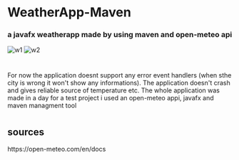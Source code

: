 # WeatherApp-Maven
<h3>a javafx weatherapp made by using maven and open-meteo api</h3>

![w1](https://github.com/Yuqoi/WeatherApp-Maven/assets/73469531/51018ca4-54c2-4321-a92e-3b3d687d880a)
![w2](https://github.com/Yuqoi/WeatherApp-Maven/assets/73469531/e6eb7cf0-a7d3-49ed-adc9-b72fda0c5199)
#
<p>For now the application doesnt support any error event handlers (when sthe city is wrong it won't show any informations). The application doesn't crash and gives reliable source of temperature etc. The whole application was made in a day for a test project i used an open-meteo appi, javafx and maven managment tool</p>

# <h2>sources</h2>
<link>https://open-meteo.com/en/docs</link>

